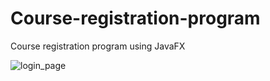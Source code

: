 # Course-registration-program
Course registration program using JavaFX

![login_page](https://user-images.githubusercontent.com/81251707/158019826-30952de5-09b7-4c00-b30c-acb7967fb91e.PNG)
